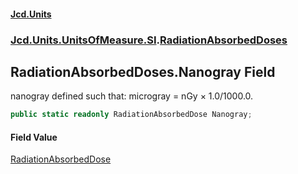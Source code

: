 #### [Jcd.Units](index 'index')
### [Jcd.Units.UnitsOfMeasure.SI](Jcd.Units.UnitsOfMeasure.SI 'Jcd.Units.UnitsOfMeasure.SI').[RadiationAbsorbedDoses](RadiationAbsorbedDoses 'Jcd.Units.UnitsOfMeasure.SI.RadiationAbsorbedDoses')

## RadiationAbsorbedDoses.Nanogray Field

nanogray defined such that: microgray = nGy × 1.0/1000.0.

```csharp
public static readonly RadiationAbsorbedDose Nanogray;
```

#### Field Value
[RadiationAbsorbedDose](RadiationAbsorbedDose 'Jcd.Units.UnitTypes.RadiationAbsorbedDose')